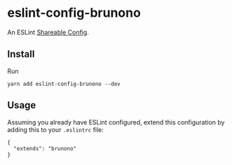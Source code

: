 # eslint-config-brunono
An ESLint [Shareable Config](https://eslint.org/docs/developer-guide/shareable-configs).

## Install
Run

```
yarn add eslint-config-brunono --dev
```

## Usage
Assuming you already have ESLint configured, extend this configuration
by adding this to your `.eslintrc` file:

```
{
  "extends": "brunono"
}
```
